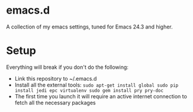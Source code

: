 emacs.d
=======

A collection of my emacs settings, tuned for Emacs 24.3 and higher.

Setup
=====

Everything will break if you don't do the following:

* Link this repository to ~/.emacs.d
* Install all the external tools:
``
sudo apt-get install global
sudo pip install jedi epc virtualenv
sudo gem install pry pry-doc
``
* The first time you launch it will require an active internet connection to fetch all the necessary packages
